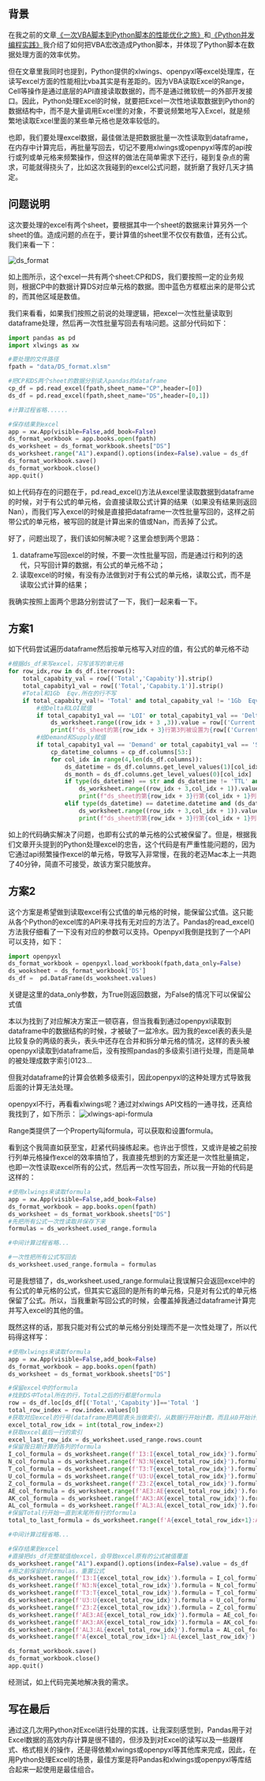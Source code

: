 ## **背景**

在我之前的文章[《一次VBA脚本到Python脚本的性能优化之旅》](https://github.com/xiaoyuge/Tech-Notes/blob/main/Python/%E4%B8%80%E6%AC%A1vba%E8%84%9A%E6%9C%AC%E5%88%B0python%E8%84%9A%E6%9C%AC%E7%9A%84%E6%80%A7%E8%83%BD%E4%BC%98%E5%8C%96%E4%B9%8B%E6%97%85.md)和[《Python并发编程实践》](https://github.com/xiaoyuge/Tech-Notes/blob/main/Python/Python%E5%B9%B6%E5%8F%91%E7%BC%96%E7%A8%8B%E5%AE%9E%E8%B7%B5.md)我介绍了如何把VBA宏改造成Python脚本，并体现了Python脚本在数据处理方面的效率优势。

但在文章里我同时也提到，Python提供的xlwings、openpyxl等excel处理库，在读写excel方面的性能相比vba其实是有差距的。因为VBA读取Excel的Range，Cell等操作是通过底层的API直接读取数据的，而不是通过微软统一的外部开发接口。因此，Python处理Excel的时候，就要把Excel一次性地读取数据到Python的数据结构中，而不是大量调用Excel里的对象，不要说频繁地写入Excel，就是频繁地读取Excel里面的某些单元格也是效率较低的。

也即，我们要处理excel数据，最佳做法是把数据批量一次性读取到dataframe，在内存中计算完后，再批量写回去，切记不要用xlwings或openpyxl等库的api按行或列或单元格来频繁操作，但这样的做法在简单需求下还行，碰到复杂点的需求，可能就得挠头了，比如这次我碰到的excel公式问题，就折磨了我好几天才搞定。

## **问题说明**

这次要处理的excel有两个sheet，要根据其中一个sheet的数据来计算另外一个sheet的值。造成问题的点在于，要计算值的sheet里不仅仅有数值，还有公式。我们来看一下：

![ds_format]()

如上图所示，这个excel一共有两个sheet:CP和DS，我们要按照一定的业务规则，根据CP中的数据计算DS对应单元格的数据。图中蓝色方框框出来的是带公式的，而其他区域是数值。

我们来看看，如果我们按照之前说的处理逻辑，把excel一次性批量读取到dataframe处理，然后再一次性批量写回去有啥问题。这部分代码如下：

```Python
import pandas as pd
import xlwings as xw

#要处理的文件路径
fpath = "data/DS_format.xlsm"

#把CP和DS两个sheet的数据分别读入pandas的dataframe
cp_df = pd.read_excel(fpath,sheet_name="CP",header=[0])
ds_df = pd.read_excel(fpath,sheet_name="DS",header=[0,1])

#计算过程省略......

#保存结果到excel       
app = xw.App(visible=False,add_book=False)
ds_format_workbook = app.books.open(fpath)
ds_worksheet = ds_format_workbook.sheets["DS"]
ds_worksheet.range("A1").expand().options(index=False).value = ds_df 
ds_format_workbook.save()
ds_format_workbook.close()
app.quit()
```

如上代码存在的问题在于，pd.read_excel()方法从excel里读取数据到dataframe的时候，对于有公式的单元格，会直接读取公式计算的结果（如果没有结果则返回Nan），而我们写入excel的时候是直接把dataframe一次性批量写回的，这样之前带公式的单元格，被写回的就是计算出来的值或Nan，而丢掉了公式。

好了，问题出现了，我们该如何解决呢？这里会想到两个思路：

1. dataframe写回excel的时候，不要一次性批量写回，而是通过行和列的迭代，只写回计算的数据，有公式的单元格不动；
2. 读取excel的时候，有没有办法做到对于有公式的单元格，读取公式，而不是读取公式计算的结果；

我确实按照上面两个思路分别尝试了一下，我们一起来看一下。

## **方案1**

如下代码尝试遍历dataframe然后按单元格写入对应的值，有公式的单元格不动

```Python
#根据ds_df来写excel，只写该写的单元格
for row_idx,row in ds_df.iterrows():
    total_capabity_val = row[('Total','Capabity')].strip()
    total_capabity1_val = row[('Total','Capabity.1')].strip()
    #Total和1Gb  Eqv.所在的行不写
    if total_capabity_val!= 'Total' and total_capabity_val != '1Gb  Eqv.':
        #给Delta和LOI赋值
        if total_capabity1_val == 'LOI' or total_capabity1_val == 'Delta':
            ds_worksheet.range((row_idx + 3 ,3)).value = row[('Current week','BOH')]
            print(f"ds_sheet的第{row_idx + 3}行第3列被设置为{row[('Current week','BOH')]}") 
        #给Demand和Supply赋值
        if total_capabity1_val == 'Demand' or total_capabity1_val == 'Supply':
            cp_datetime_columns = cp_df.columns[53:]
            for col_idx in range(4,len(ds_df.columns)):
                ds_datetime = ds_df.columns.get_level_values(1)[col_idx]
                ds_month = ds_df.columns.get_level_values(0)[col_idx]
                if type(ds_datetime) == str and ds_datetime != 'TTL' and ds_datetime != 'Total' and (ds_datetime in cp_datetime_columns):
                    ds_worksheet.range((row_idx + 3,col_idx + 1)).value = row[(f'{ds_month}',f'{ds_datetime}')]
                    print(f"ds_sheet的第{row_idx + 3}行第{col_idx + 1}列被设置为{row[(f'{ds_month}',f'{ds_datetime}')]}") 
                elif type(ds_datetime) == datetime.datetime and (ds_datetime in cp_datetime_columns):
                    ds_worksheet.range((row_idx + 3,col_idx + 1)).value = row[(f'{ds_month}',ds_datetime)]     
                    print(f"ds_sheet的第{row_idx + 3}行第{col_idx + 1}列被设置为{row[(f'{ds_month}',ds_datetime)]}")   
```

如上的代码确实解决了问题，也即有公式的单元格的公式被保留了。但是，根据我们文章开头提到的Python处理excel的忠告，这个代码是有严重性能问题的，因为它通过api频繁操作excel的单元格，导致写入非常慢，在我的老迈Mac本上一共跑了40分钟，简直不可接受，故该方案只能放弃。

## **方案2**

这个方案是希望做到读取excel有公式值的单元格的时候，能保留公式值。这只能从各个Python的excel库的API来寻找有无对应的方法了。Pandas的read_excel()方法我仔细看了一下没有对应的参数可以支持。Openpyxl我倒是找到了一个API可以支持，如下：

```Python
import openpyxl
ds_format_workbook = openpyxl.load_workbook(fpath,data_only=False)
ds_wooksheet = ds_format_workbook['DS']
ds_df =  pd.DataFrame(ds_wooksheet.values)
```

关键是这里的data_only参数，为True则返回数据，为False的情况下可以保留公式值

本以为找到了对应解决方案正一顿窃喜，但当我看到通过openpyxl读取到dataframe中的数据结构的时候，才被破了一盆冷水。因为我的excel表的表头是比较复杂的两级的表头，表头中还存在合并和拆分单元格的情况，这样的表头被openpyxl读取到dataframe后，没有按照pandas的多级索引进行处理，而是简单的被处理成数字索引0123...

但我对dataframe的计算会依赖多级索引，因此openpyxl的这种处理方式导致我后面的计算无法处理。

openpyxl不行，再看看xlwings呢？通过对xlwings API文档的一通寻找，还真给我找到了，如下所示：
![xlwings-api-formula]()

Range类提供了一个Property叫formula，可以获取和设置formula。

看到这个我简直如获至宝，赶紧代码操练起来。也许出于惯性，又或许是被之前按行列单元格操作excel的效率搞怕了，我直接先想到的方案还是一次性批量搞定，也即一次性读取excel所有的公式，然后再一次性写回去，所以我一开始的代码是这样的：

```Python
#使用xlwings来读取formula
app = xw.App(visible=False,add_book=False)
ds_format_workbook = app.books.open(fpath)
ds_worksheet = ds_format_workbook.sheets["DS"]
#先把所有公式一次性读取并保存下来
formulas = ds_worksheet.used_range.formula

#中间计算过程省略...

#一次性把所有公式写回去
ds_worksheet.used_range.formula = formulas 
```

可是我想错了，ds_worksheet.used_range.formula让我误解只会返回excel中的有公式的单元格的公式，但其实它返回的是所有的单元格，只是对有公式的单元格保留了公式。所以，当我重新写回公式的时候，会覆盖掉我通过dataframe计算完并写入excel的其他的值。

既然这样的话，那我只能对有公式的单元格分别处理而不是一次性处理了，所以代码得这样写：

```Python
#使用xlwings来读取formula
app = xw.App(visible=False,add_book=False)
ds_format_workbook = app.books.open(fpath)
ds_worksheet = ds_format_workbook.sheets["DS"]

#保留excel中的formula
#找到DS中Total所在的行，Total之后的行都是formula
row = ds_df.loc[ds_df[('Total','Capabity')]=='Total ']
total_row_index = row.index.values[0]
#获取对应excel的行号(dataframe把两层表头当做索引，从数据行开始计数，而且从0开始计数。excel从表头就开始计数，而且从1开始计数)
excel_total_row_idx = int(total_row_index+2)
#获取excel最后一行的索引
excel_last_row_idx = ds_worksheet.used_range.rows.count
#保留按日期计算的各列的formula
I_col_formula = ds_worksheet.range(f'I3:I{excel_total_row_idx}').formula
N_col_formula = ds_worksheet.range(f'N3:N{excel_total_row_idx}').formula
T_col_formula = ds_worksheet.range(f'T3:T{excel_total_row_idx}').formula
U_col_formula = ds_worksheet.range(f'U3:U{excel_total_row_idx}').formula
Z_col_formula = ds_worksheet.range(f'Z3:Z{excel_total_row_idx}').formula
AE_col_formula = ds_worksheet.range(f'AE3:AE{excel_total_row_idx}').formula
AK_col_formula = ds_worksheet.range(f'AK3:AK{excel_total_row_idx}').formula
AL_col_formula = ds_worksheet.range(f'AL3:AL{excel_total_row_idx}').formula
#保留Total行开始一直到末尾所有行的formula
total_to_last_formula = ds_worksheet.range(f'A{excel_total_row_idx+1}:AL{excel_last_row_idx}').formula

#中间计算过程省略...

#保存结果到excel                 
#直接把ds_df完整赋值给excel，会导致excel原有的公式被值覆盖
ds_worksheet.range("A1").expand().options(index=False).value = ds_df 
#用之前保留的formulas，重置公式
ds_worksheet.range(f'I3:I{excel_total_row_idx}').formula = I_col_formula
ds_worksheet.range(f'N3:N{excel_total_row_idx}').formula = N_col_formula
ds_worksheet.range(f'T3:T{excel_total_row_idx}').formula = T_col_formula
ds_worksheet.range(f'U3:U{excel_total_row_idx}').formula = U_col_formula
ds_worksheet.range(f'Z3:Z{excel_total_row_idx}').formula = Z_col_formula
ds_worksheet.range(f'AE3:AE{excel_total_row_idx}').formula = AE_col_formula
ds_worksheet.range(f'AK3:AK{excel_total_row_idx}').formula = AK_col_formula
ds_worksheet.range(f'AL3:AL{excel_total_row_idx}').formula = AL_col_formula
ds_worksheet.range(f'A{excel_total_row_idx+1}:AL{excel_last_row_idx}').formula = total_to_last_formula

ds_format_workbook.save()
ds_format_workbook.close()
app.quit()
```

经测试，如上代码完美地解决我的需求。

## **写在最后**

通过这几次用Python对Excel进行处理的实践，让我深刻感觉到，Pandas用于对Excel数据的高效内存计算是很不错的，但涉及到对Excel的读写以及一些跟样式、格式相关的操作，还是得依赖xlwings或openpyxl等其他库来完成，因此，在用Python处理Excel的场景，最佳方案是将Pandas和xlwings或openpyxl等库结合起来一起使用是最佳组合。